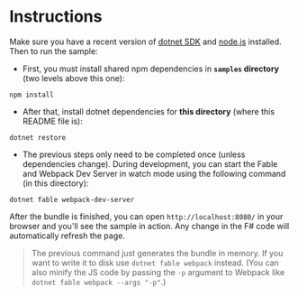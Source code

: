 # Instructions

Make sure you have a recent version of [dotnet SDK](https://www.microsoft.com/net/core) and [node.js](https://nodejs.org) installed. Then to run the sample:

- First, you must install shared npm dependencies in **`samples` directory** (two levels above this one):

```shell
npm install
```

- After that, install dotnet dependencies for **this directory** (where this README file is):

```shell
dotnet restore
```

- The previous steps only need to be completed once (unless dependencies change). During development, you can start the Fable and Webpack Dev Server in watch mode using the following command (in this directory):

```shell
dotnet fable webpack-dev-server
```

After the bundle is finished, you can open `http://localhost:8080/` in your browser and you'll see the sample in action. Any change in the F# code will automatically refresh the page.

> The previous command just generates the bundle in memory. If you want to write it to disk use `dotnet fable webpack` instead. (You can also minify the JS code by passing the `-p` argument to Webpack like `dotnet fable webpack --args "-p"`.)